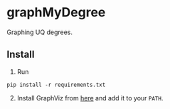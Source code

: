 # graphMyDegree
Graphing UQ degrees.

## Install

1. Run 
```
pip install -r requirements.txt
```

2. Install GraphViz from [here](https://graphviz.gitlab.io/download/) and 
add it to your `PATH`.
